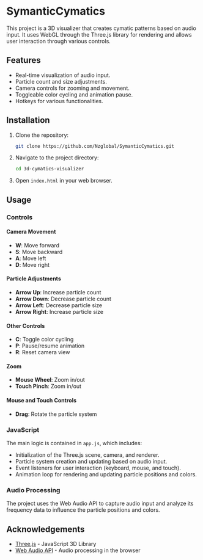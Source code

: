 # SymanticCymatics

This project is a 3D visualizer that creates cymatic patterns based on audio input. It uses WebGL through the Three.js library for rendering and allows user interaction through various controls.

## Features

- Real-time visualization of audio input.
- Particle count and size adjustments.
- Camera controls for zooming and movement.
- Toggleable color cycling and animation pause.
- Hotkeys for various functionalities.

## Installation

1. Clone the repository:
    ```sh
    git clone https://github.com/Nzglobal/SymanticCymatics.git
    ```
2. Navigate to the project directory:
    ```sh
    cd 3d-cymatics-visualizer
    ```
3. Open `index.html` in your web browser.

## Usage

### Controls

#### Camera Movement
- **W**: Move forward
- **S**: Move backward
- **A**: Move left
- **D**: Move right

#### Particle Adjustments
- **Arrow Up**: Increase particle count
- **Arrow Down**: Decrease particle count
- **Arrow Left**: Decrease particle size
- **Arrow Right**: Increase particle size

#### Other Controls
- **C**: Toggle color cycling
- **P**: Pause/resume animation
- **R**: Reset camera view

#### Zoom
- **Mouse Wheel**: Zoom in/out
- **Touch Pinch**: Zoom in/out

#### Mouse and Touch Controls
- **Drag**: Rotate the particle system


### JavaScript

The main logic is contained in `app.js`, which includes:
- Initialization of the Three.js scene, camera, and renderer.
- Particle system creation and updating based on audio input.
- Event listeners for user interaction (keyboard, mouse, and touch).
- Animation loop for rendering and updating particle positions and colors.

### Audio Processing

The project uses the Web Audio API to capture audio input and analyze its frequency data to influence the particle positions and colors.

## Acknowledgements

- [Three.js](https://threejs.org/) - JavaScript 3D Library
- [Web Audio API](https://developer.mozilla.org/en-US/docs/Web/API/Web_Audio_API) - Audio processing in the browser
